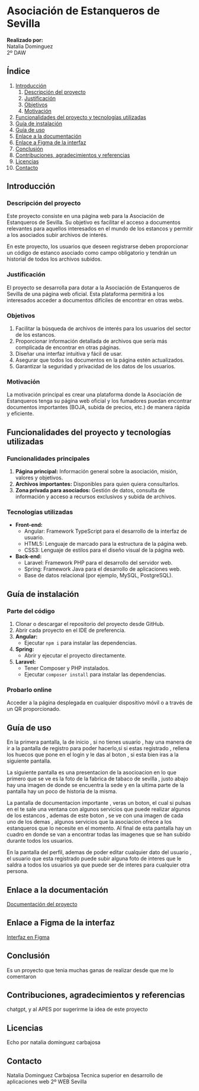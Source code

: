 # Asociación de Estanqueros de Sevilla

**Realizado por:**  
Natalia Dominguez  
2º DAW

## Índice
1. [Introducción](#introducción)
   1. [Descripción del proyecto](#descripción-del-proyecto)
   2. [Justificación](#justificación)
   3. [Objetivos](#objetivos)
   4. [Motivación](#motivación)
2. [Funcionalidades del proyecto y tecnologías utilizadas](#funcionalidades-del-proyecto-y-tecnologías-utilizadas)
3. [Guía de instalación](#guía-de-instalación)
4. [Guía de uso](#guía-de-uso)
5. [Enlace a la documentación](#enlace-a-la-documentación)
6. [Enlace a Figma de la interfaz](#enlace-a-figma-de-la-interfaz)
7. [Conclusión](#conclusión)
8. [Contribuciones, agradecimientos y referencias](#contribuciones-agradecimientos-y-referencias)
9. [Licencias](#licencias)
10. [Contacto](#contacto)

## Introducción

### Descripción del proyecto

Este proyecto consiste en una página web para la Asociación de Estanqueros de Sevilla. Su objetivo es facilitar el acceso a documentos relevantes para aquellos interesados en el mundo de los estancos y permitir a los asociados subir archivos de interés.

En este proyecto, los usuarios que deseen registrarse deben proporcionar un código de estanco asociado como campo obligatorio y tendrán un historial de todos los archivos subidos.

### Justificación

El proyecto se desarrolla para dotar a la Asociación de Estanqueros de Sevilla de una página web oficial. Esta plataforma permitirá a los interesados acceder a documentos difíciles de encontrar en otras webs.

### Objetivos

1. Facilitar la búsqueda de archivos de interés para los usuarios del sector de los estancos.
2. Proporcionar información detallada de archivos que sería más complicada de encontrar en otras páginas.
3. Diseñar una interfaz intuitiva y fácil de usar.
4. Asegurar que todos los documentos en la página estén actualizados.
5. Garantizar la seguridad y privacidad de los datos de los usuarios.

### Motivación

La motivación principal es crear una plataforma donde la Asociación de Estanqueros tenga su página web oficial y los fumadores puedan encontrar documentos importantes (BOJA, subida de precios, etc.) de manera rápida y eficiente.

## Funcionalidades del proyecto y tecnologías utilizadas

### Funcionalidades principales

1. **Página principal:** Información general sobre la asociación, misión, valores y objetivos.
2. **Archivos importantes:** Disponibles para quien quiera consultarlos.
3. **Zona privada para asociados:** Gestión de datos, consulta de información y acceso a recursos exclusivos y subida de archivos.

### Tecnologías utilizadas

- **Front-end:**
  - Angular: Framework TypeScript para el desarrollo de la interfaz de usuario.
  - HTML5: Lenguaje de marcado para la estructura de la página web.
  - CSS3: Lenguaje de estilos para el diseño visual de la página web.
- **Back-end:**
  - Laravel: Framework PHP para el desarrollo del servidor web.
  - Spring: Framework Java para el desarrollo de aplicaciones web.
  - Base de datos relacional (por ejemplo, MySQL, PostgreSQL).

## Guía de instalación

### Parte del código

1. Clonar o descargar el repositorio del proyecto desde GitHub.
2. Abrir cada proyecto en el IDE de preferencia.
3. **Angular:**
   - Ejecutar `npm i` para instalar las dependencias.
4. **Spring:**
   - Abrir y ejecutar el proyecto directamente.
5. **Laravel:**
   - Tener Composer y PHP instalados.
   - Ejecutar `composer install` para instalar las dependencias.

### Probarlo online

Acceder a la página desplegada en cualquier dispositivo móvil o a través de un QR proporcionado.

## Guía de uso

En la primera pantalla, la de inicio , si no tienes usuario , hay una manera de ir a la pantalla de registro para poder hacerlo,si si estas registrado , rellena los huecos que pone en el login y le das al boton , si esta bien iras a la siguiente pantalla.

La siguiente pantalla es una presentacion de la asocioacion en lo que primero que se ve es la foto de la fabrica de tabaco de sevilla , justo abajo hay una imagen de donde se encuentra la sede y en la ultima parte de la pantalla hay un poco de historia de la misma.

La pantalla de documentacion importante , veras un boton, el cual si pulsas en el te sale una ventana con algunos servicios que puede realizar algunos de los estancos , ademas de este boton , se ve con una imagen de cada uno de los demas , algunos servicios que la asociacion ofrece a los estanqueros que lo necesite en el momento. Al final de esta pantalla hay un cuadro en donde se van a encontrar todas las imagenes que se han subido durante todos los usuarios.

En la pantalla del perfil, ademas de poder editar cualquier dato del usuario , el usuario que esta registrado puede subir alguna foto de interes que le saldra a todos los usuarios ya que puede ser de interes para cualquier otra persona.

## Enlace a la documentación

[Documentación del proyecto](https://docs.google.com/document/d/1WAzOELxZZBJyt_9Wt3yZS0TxikTGhYv8iGxOr039vus/edit?usp=sharing)

## Enlace a Figma de la interfaz

[Interfaz en Figma](https://www.figma.com/design/m6mbsY9ZgicE3BLalt7dBl/Plantilla-Modelo-Trabajo-Final-Grado-DAW?node-id=0-1&t=Ozg5xIHtEmN1N3Zz-0)

## Conclusión

Es un proyecto que tenia muchas ganas de realizar desde que me lo comentaron 

## Contribuciones, agradecimientos y referencias

chatgpt, y al APES por sugerirme la idea de este proyecto

## Licencias

Echo por natalia dominguez carbajosa

## Contacto
Natalia Dominguez Carbajosa
Tecnica superior en desarrollo de aplicaciones web
2º WEB
Sevilla
